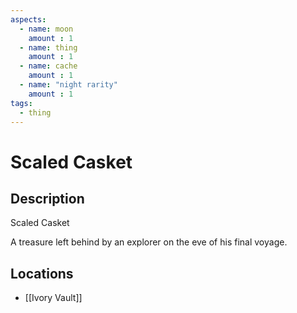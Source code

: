 ```yaml
---
aspects: 
  - name: moon
    amount : 1
  - name: thing
    amount : 1
  - name: cache
    amount : 1
  - name: "night rarity"
    amount : 1
tags:
  - thing
---
```


# Scaled Casket

## Description
Scaled Casket

A treasure left behind by an explorer on the eve of his final voyage.
## Locations
- [[Ivory Vault]]